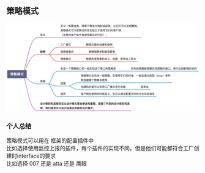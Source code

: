 ## 策略模式

![](../imgs/策略模式.jpeg)

### 个人总结
策略模式可以用在 框架的配置插件中  
比如选择使用监控上报的插件，每个插件的实现不同，但是他们可能都符合工厂创建时interface的要求  
比如选择 007 还是 atta 还是 鹰眼